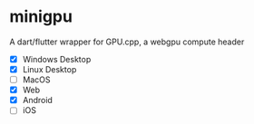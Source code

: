 # minigpu
 A dart/flutter wrapper for GPU.cpp, a webgpu compute header

 - [x] Windows Desktop
 - [x] Linux Desktop
 - [ ] MacOS
 - [x] Web
 - [x] Android
 - [ ] iOS
